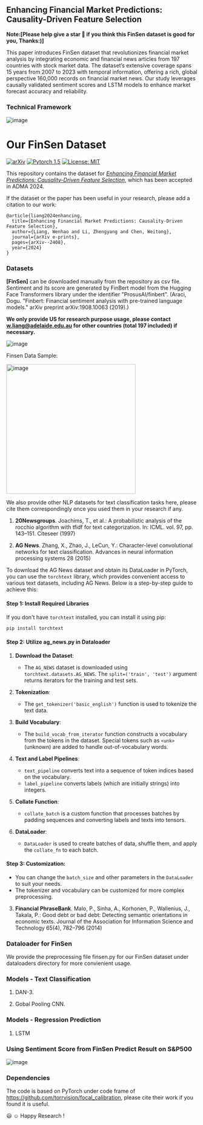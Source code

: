 ## Enhancing Financial Market Predictions: Causality-Driven Feature Selection

**Note:[Please help give a star 🌟 if you think this FinSen dataset is good for you, Thanks:)]**

This paper introduces FinSen dataset that revolutionizes financial market analysis by integrating economic and financial news articles from 197 countries with stock market data. The dataset’s extensive coverage spans 15 years from 2007 to 2023 with temporal information, offering a rich, global perspective 160,000 records on financial market news. Our study leverages causally validated sentiment scores and LSTM models to enhance market forecast accuracy and reliability.

### Technical Framework

![image](https://github.com/user-attachments/assets/2984d8d1-e827-488e-bc73-ed9677b86b64)



# Our FinSen Dataset
[![arXiv](https://img.shields.io/badge/stat.ML-arXiv%3A2006.08437-B31B1B.svg)](https://arxiv.org/abs/2408.01005)
[![Pytorch 1.5](https://img.shields.io/badge/pytorch-1.5.1-blue.svg)](https://pytorch.org/)
[![License: MIT](https://img.shields.io/badge/License-MIT-yellow.svg)](https://github.com/EagleAdelaide/FinSen_Dataset/LICENSE)

This repository contains the dataset for [*Enhancing Financial Market Predictions:
Causality-Driven Feature Selection*](https://arxiv.org/abs/2408.01005), which has been accepted in ADMA 2024.

If the dataset or the paper has been useful in your research, please add a citation to our work:

```
@article{liang2024enhancing,
  title={Enhancing Financial Market Predictions: Causality-Driven Feature Selection},
  author={Liang, Wenhao and Li, Zhengyang and Chen, Weitong},
  journal={arXiv e-prints},
  pages={arXiv--2408},
  year={2024}
}
```

### Datasets

**[FinSen]** can be downloaded manually from the repository as csv file. Sentiment and its score are generated by FinBert model from the Hugging Face Transformers library under the identifier "ProsusAI/finbert".  (Araci, Dogu. "Finbert: Financial sentiment analysis with pre-trained language models." arXiv preprint arXiv:1908.10063 (2019).)

**We only provide US for research purpose usage, please contact w.liang@adelaide.edu.au for other countries (total 197 included) if necessary.**

![image](https://github.com/user-attachments/assets/f28e670a-7329-409d-81cb-1fe47da22140)

Finsen Data Sample:

<img width="341" alt="image" src="https://github.com/user-attachments/assets/6ab08486-85b7-4cf6-b4fe-7d4294624f91">

We also provide other NLP datasets for text classification tasks here, please cite them correspondingly once you used them in your research if any.

1. **20Newsgroups**. Joachims, T., et al.: A probabilistic analysis of the rocchio algorithm with tfidf for
text categorization. In: ICML. vol. 97, pp. 143–151. Citeseer (1997)

2. **AG News**. Zhang, X., Zhao, J., LeCun, Y.: Character-level convolutional networks for text
classification. Advances in neural information processing systems 28 (2015)

To download the AG News dataset and obtain its DataLoader in PyTorch, you can use the `torchtext` library, which provides convenient access to various text datasets, including AG News. Below is a step-by-step guide to achieve this:

#### Step 1: Install Required Libraries

If you don't have `torchtext` installed, you can install it using pip:

```bash
pip install torchtext
```
#### Step 2: Utilize ag_news.py in Dataloader

  1. **Download the Dataset**:
     - The `AG_NEWS` dataset is downloaded using `torchtext.datasets.AG_NEWS`. The `split=('train', 'test')` argument returns iterators for the training and test sets.
  
  2. **Tokenization**:
     - The `get_tokenizer('basic_english')` function is used to tokenize the text data.
  
  3. **Build Vocabulary**:
     - The `build_vocab_from_iterator` function constructs a vocabulary from the tokens in the dataset. Special tokens such as `<unk>` (unknown) are added to handle out-of-vocabulary words.
  
  4. **Text and Label Pipelines**:
     - `text_pipeline` converts text into a sequence of token indices based on the vocabulary.
     - `label_pipeline` converts labels (which are initially strings) into integers.
  
  5. **Collate Function**:
     - `collate_batch` is a custom function that processes batches by padding sequences and converting labels and texts into tensors.
  
  6. **DataLoader**:
     - `DataLoader` is used to create batches of data, shuffle them, and apply the `collate_fn` to each batch.

#### Step 3: Customization:

- You can change the `batch_size` and other parameters in the `DataLoader` to suit your needs. 
- The tokenizer and vocabulary can be customized for more complex preprocessing.
  
3. **Financial PhraseBank**. Malo, P., Sinha, A., Korhonen, P., Wallenius, J., Takala, P.: Good debt or bad debt:
Detecting semantic orientations in economic texts. Journal of the Association for
Information Science and Technology 65(4), 782–796 (2014)

### Dataloader for FinSen

We provide the preprocessing file finsen.py for our FinSen dataset under dataloaders directory for more convienient usage.

### Models - Text Classification

1. DAN-3. 

2. Gobal Pooling CNN.

### Models - Regression Prediction

1. LSTM

### Using Sentiment Score from FinSen Predict Result on S&P500

![image](https://github.com/user-attachments/assets/2d9b4dd7-7f59-425c-b812-2cca57719243)

### Dependencies

The code is based on PyTorch under code frame of https://github.com/torrvision/focal_calibration, please cite their work if you found it is useful.

:smiley: ☺ Happy Research !

